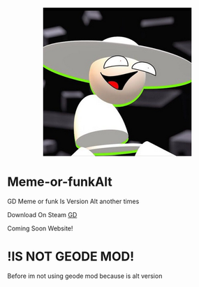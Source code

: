 <p align="center">
  <img src="pack.png"
</p>

# Meme-or-funkAlt

GD Meme or funk Is Version Alt another times

Download On Steam [GD](https://store.steampowered.com/app/322170/Geometry_Dash/)

Coming Soon Website!

# !IS NOT GEODE MOD!
Before im not using geode mod because is alt version
